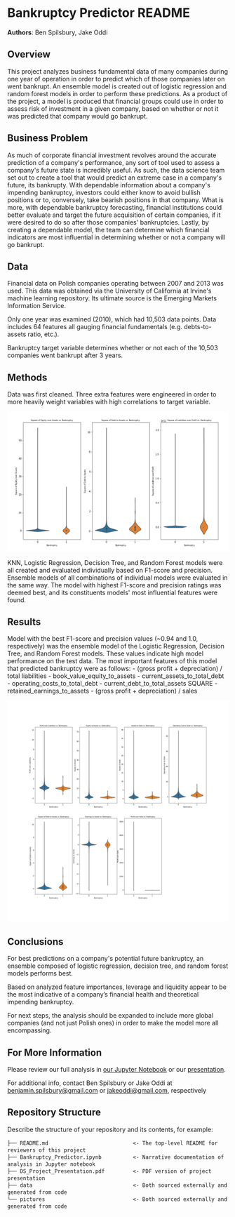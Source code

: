 # Bankruptcy Predictor README

**Authors**: Ben Spilsbury, Jake Oddi

## Overview

This project analyzes business fundamental data of many companies during one year of operation in order to predict which of those companies later on went bankrupt. An ensemble model is created out of logistic regression and random forest models in order to perform these predictions. As a product of the project, a model is produced that financial groups could use in order to assess risk of investment in a given company, based on whether or not it was predicted that company would go bankrupt.

## Business Problem

As much of corporate financial investment revolves around the accurate prediction of a company's performance, any sort of tool used to assess a company's future state is incredibly useful. As such, the data science team set out to create a tool that would predict an extreme case in a company's future, its bankrupty. With dependable information about a company's impending bankruptcy, investors could either know to avoid bullish positions or to, conversely, take bearish positions in that company. What is more, with dependable bankruptcy forecasting, financial institutions could better evaluate and target the future acquisition of certain companies, if it were desired to do so after those companies' bankruptcies. Lastly, by creating a dependable model, the team can determine which financial indicators are most influential in determining whether or not a company will go bankrupt.

## Data

Financial data on Polish companies operating between 2007 and 2013 was used. This data was obtained via the University of California at Irvine's machine learning repository. Its ultimate source is the Emerging Markets Information Service.

Only one year was examined (2010), which had 10,503 data points. Data includes 64 features all gauging financial fundamentals (e.g. debts-to-assets ratio, etc.).

Bankruptcy target variable determines whether or not each of the 10,503 companies went bankrupt after 3 years.


## Methods

Data was first cleaned. Three extra features were engineered in order to more heavily weight variables with high correlations to target variable.

![Engineered Features](./pictures/engineered_features.png)

KNN, Logistic Regression, Decision Tree, and Random Forest models were all created and evaluated individually based on F1-score and precision. Ensemble models of all combinations of individual models were evaluated in the same way. The model with highest F1-score and precision ratings was deemed best, and its constituents models' most influential features were found.

## Results

Model with the best F1-score and precision values (~0.94 and 1.0, respectively) was the ensemble model of the Logistic Regression, Decision Tree, and Random Forest models. These values indicate high model performance on the test data. The most important features of this model that predicted bankruptcy were as follows:
    - (gross profit + depreciation) / total liabilities
    - book_value_equity_to_assets
    - current_assets_to_total_debt
    - operating_costs_to_total_debt
    - current_debt_to_total_assets SQUARE
    - retained_earnings_to_assets
    - (gross profit + depreciation) / sales


![Important Features](./pictures/important_features.png)

## Conclusions

For best predictions on a company's potential future bankruptcy, an ensemble composed of logistic regression, decision tree, and random forest models performs best.

Based on analyzed feature importances, leverage and liquidity appear to be the most indicative of a company’s financial health and theoretical impending bankruptcy.

For next steps, the analysis should be expanded to include more global companies (and not just Polish ones) in order to make the model more all encompassing. 


## For More Information

Please review our full analysis in [our Jupyter Notebook](./Bankruptcy_Predictor.ipynb) or our [presentation](./DS_Project_Presentation.pdf).

For additional info, contact Ben Spilsbury or Jake Oddi at
[benjamin.spilsbury@gmail.com](mailto:benjamin.spilsbury@gmail.com) or [jakeoddi@gmail.com](mailto:jakeoddi@gmail.com.edu), respectively

## Repository Structure

Describe the structure of your repository and its contents, for example:

```
├── README.md                           <- The top-level README for reviewers of this project
├── Bankruptcy_Predictor.ipynb          <- Narrative documentation of analysis in Jupyter notebook
├── DS_Project_Presentation.pdf         <- PDF version of project presentation
├── data                                <- Both sourced externally and generated from code
└── pictures                            <- Both sourced externally and generated from code
```
